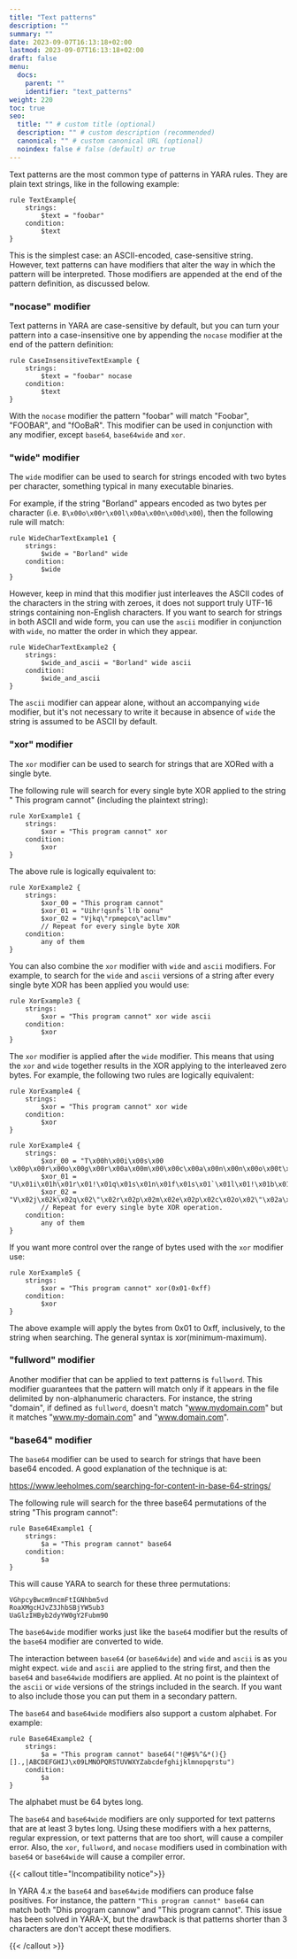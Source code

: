 ```yaml
---
title: "Text patterns"
description: ""
summary: ""
date: 2023-09-07T16:13:18+02:00
lastmod: 2023-09-07T16:13:18+02:00
draft: false
menu:
  docs:
    parent: ""
    identifier: "text_patterns"
weight: 220
toc: true
seo:
  title: "" # custom title (optional)
  description: "" # custom description (recommended)
  canonical: "" # custom canonical URL (optional)
  noindex: false # false (default) or true
---
```


Text patterns are the most common type of patterns in YARA rules. They are
plain text strings, like in the following example:

```yara
rule TextExample{
    strings:
        $text = "foobar"
    condition:
        $text
}
```

This is the simplest case: an ASCII-encoded, case-sensitive string. However,
text patterns can have modifiers that alter the way in which the pattern will
be interpreted. Those modifiers are appended at the end of the pattern
definition, as discussed below.

### "nocase" modifier

Text patterns in YARA are case-sensitive by default, but you can turn your
pattern into a case-insensitive one by appending the `nocase` modifier at the
end of the pattern definition:

```yara
rule CaseInsensitiveTextExample {
    strings:
        $text = "foobar" nocase
    condition:
        $text
}
```

With the `nocase` modifier the pattern "foobar" will match "Foobar", "FOOBAR",
and "fOoBaR". This modifier can be used in conjunction with any modifier, except
`base64`, `base64wide` and `xor`.

### "wide" modifier

The `wide` modifier can be used to search for strings encoded with two bytes per
character, something typical in many executable binaries.

For example, if the string "Borland" appears encoded as two bytes per
character (i.e. `B\x00o\x00r\x00l\x00a\x00n\x00d\x00`), then the following rule
will match:

```yara
rule WideCharTextExample1 {
    strings:
        $wide = "Borland" wide
    condition:
        $wide
}
```

However, keep in mind that this modifier just interleaves the ASCII codes of the
characters in the string with zeroes, it does not support truly UTF-16 strings
containing non-English characters. If you want to search for strings in both
ASCII and wide form, you can use the `ascii` modifier in conjunction
with `wide`, no matter the order in which they appear.

```yara
rule WideCharTextExample2 {
    strings:
        $wide_and_ascii = "Borland" wide ascii
    condition:
        $wide_and_ascii
}
```

The `ascii` modifier can appear alone, without an accompanying `wide` modifier,
but it's not necessary to write it because in absence of `wide` the string is
assumed to be ASCII by default.

### "xor" modifier

The `xor` modifier can be used to search for strings that are XORed with a
single byte.

The following rule will search for every single byte XOR applied to the string "
This program cannot" (including the plaintext string):

```yara
rule XorExample1 {
    strings:
        $xor = "This program cannot" xor
    condition:
        $xor
}
```

The above rule is logically equivalent to:

```yara
rule XorExample2 {
    strings:
        $xor_00 = "This program cannot"
        $xor_01 = "Uihr!qsnfs`l!b`oonu"
        $xor_02 = "Vjkq\"rpmepco\"acllmv"
        // Repeat for every single byte XOR
    condition:
        any of them
}
```

You can also combine the `xor` modifier with `wide` and `ascii` modifiers. For
example, to search for the `wide` and `ascii` versions of a string after every
single byte XOR has been applied you would use:

```yara
rule XorExample3 {
    strings:
        $xor = "This program cannot" xor wide ascii
    condition:
        $xor
}
```

The `xor` modifier is applied after the `wide` modifier. This means that using
the `xor` and `wide` together results in the XOR applying to the interleaved
zero bytes. For example, the following two rules are logically equivalent:

```yara
rule XorExample4 {
    strings:
        $xor = "This program cannot" xor wide
    condition:
        $xor
}
```

```yara
rule XorExample4 {
    strings:
        $xor_00 = "T\x00h\x00i\x00s\x00 \x00p\x00r\x00o\x00g\x00r\x00a\x00m\x00\x00c\x00a\x00n\x00n\x00o\x00t\x00"
        $xor_01 = "U\x01i\x01h\x01r\x01!\x01q\x01s\x01n\x01f\x01s\x01`\x01l\x01!\x01b\x01`\x01o\x01o\x01n\x01u\x01"
        $xor_02 = "V\x02j\x02k\x02q\x02\"\x02r\x02p\x02m\x02e\x02p\x02c\x02o\x02\"\x02a\x02c\x02l\x02l\x02m\x02v\x02"
        // Repeat for every single byte XOR operation.
    condition:
        any of them
}
```

If you want more control over the range of bytes used with the `xor` modifier
use:

```yara
rule XorExample5 {
    strings:
        $xor = "This program cannot" xor(0x01-0xff)
    condition:
        $xor
}
```

The above example will apply the bytes from 0x01 to 0xff, inclusively, to the
string when searching. The general syntax is xor(minimum-maximum).

### "fullword" modifier

Another modifier that can be applied to text patterns is `fullword`. This
modifier guarantees that the pattern will match only if it appears in the file
delimited by non-alphanumeric characters. For instance, the string "domain", if
defined as `fullword`, doesn't match "www.mydomain.com" but it
matches "www.my-domain.com" and "www.domain.com".

### "base64" modifier

The `base64` modifier can be used to search for strings that have been base64
encoded. A good explanation of the technique is at:

https://www.leeholmes.com/searching-for-content-in-base-64-strings/

The following rule will search for the three base64 permutations of the string
"This program cannot":

```yara
rule Base64Example1 {
    strings:
        $a = "This program cannot" base64
    condition:
        $a
}
```

This will cause YARA to search for these three permutations:

```
VGhpcyBwcm9ncmFtIGNhbm5vd
RoaXMgcHJvZ3JhbSBjYW5ub3
UaGlzIHByb2dyYW0gY2Fubm90
```

The `base64wide` modifier works just like the `base64` modifier but the results
of the `base64` modifier are converted to wide.

The interaction between `base64` (or `base64wide`) and `wide` and `ascii` is as
you might expect. `wide` and `ascii` are applied to the string first, and then
the `base64` and `base64wide` modifiers are applied. At no point is the
plaintext of the `ascii` or `wide` versions of the strings included in the
search. If you want to also include those you can put them in a secondary
pattern.

The `base64` and `base64wide` modifiers also support a custom alphabet. For
example:

```yara
rule Base64Example2 {
    strings:
        $a = "This program cannot" base64("!@#$%^&*(){}[].,|ABCDEFGHIJ\x09LMNOPQRSTUVWXYZabcdefghijklmnopqrstu")
    condition:
        $a
}
```

The alphabet must be 64 bytes long.

The `base64` and `base64wide` modifiers are only supported for text patterns
that are at least 3 bytes long. Using these modifiers with a hex patterns,
regular expression, or text patterns that are too short, will cause a compiler
error. Also, the `xor`, `fullword`, and `nocase` modifiers used in combination
with `base64` or `base64wide` will cause a compiler error.

{{< callout title="Incompatibility notice">}}

In YARA 4.x the `base64` and `base64wide` modifiers can produce false positives.
For instance, the pattern `"This program cannot" base64` can match both
"Dhis program cannow" and "This program cannot". This issue has been solved
in YARA-X, but the drawback is that patterns shorter than 3 characters are
don't accept these modifiers.

{{< /callout >}}

